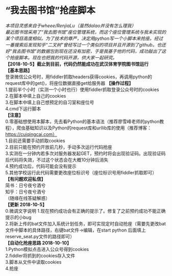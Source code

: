 # “我去图书馆”抢座脚本   
*本项目灵感来自于wheee/RenjiaLu（虽然dalao并没有怎么理我）*     
*最近图书馆采用了“我去图书馆”座位管理系统，而这个座位管理系统与我未实现的某个项目高度相似。为了技术的尊严，决定用python写一个小脚本来抢座。经过一番搜索后发现知乎“二叉树”曾经写过一个类似的项目并且开源到了github。也还好“我去图书馆”的数据包到现在还没有加密，于是我基于他的代码，成功敲出了这个抢座脚本。现在也把我的代码开源，供大家一起研究。*     
**【2018-10-5】截止到目前，代码仍然能成功在武汉体育学院图书馆运行**   
**【基本思路】**   
登录微信公众号时，用fiddler抓取headers获得cookies，再调用python的request库中的get()，将座位数据直接get给服务器
**【操作过程】**      
1.提前半个小时（实测一个小时也行）使用fiddler抓取登录公众号时的cookies    
2.在脚本中填上自己的cookies    
3.在脚本中填上自己想预定的自习室和座位号   
4.cmd下运行脚本    
**【注意】**       
0.零基础想使用本脚本，先去看Python的基本语法（推荐廖雪峰老师的python教程），爬虫基础知识以及Python的request库和urllib库的使用（推荐博客：https://cuiqingcai.com）     
1.目前还需要手动抓取cookies   
2.目前只能在预约开放前几秒，手动多次运行代码抢座   
3.实测在一分钟内若多次对服务器发起GET，预约时将会出现验证码。出现验证码后代码将失效，不过这个状态会在大概10分钟后消失    
4.预约成功后，代码可能会没有提示     
5.其他学校运行此代码需要更改座位标识号（座位标识号用fiddler抓取即可）     
**【有问题欢迎私信】**     
简书：日兮夜兮酒兮  
知乎：日兮夜兮酒兮  
（随缘在线答疑解惑）   
**【更新 2018-10-5】**     
0.微调文字说明
1.现在预约成功会有正确的提示了。修复了之前预约成功不能正确提示的小bug    
2.将新上传的bat文件加入系统计划任务，即可实现定时自动抢座（需要先更改bat文件中脚本的具体路径，右键bat文件->编辑，在start python 后面填上reserve_seat.py文件的路径即可）       
**【自动化抢座思路 2018-10-10】**      
1.Python模拟点击进入公众号得到cookies  
2.fiddler将抓到的cookies存入文件    
3.脚本从文件中读取cookies   
4.抢座
